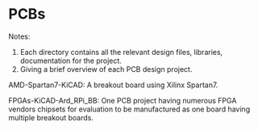 # PCBs

Notes: 
1. Each directory contains all the relevant design files, libraries, documentation for the project.
2. Giving a brief overview of each PCB design project.


AMD-Spartan7-KiCAD:         A breakout board using Xilinx Spartan7.

FPGAs-KiCAD-Ard_RPi_BB:     One PCB project having numerous FPGA vendors chipsets for evaluation to be manufactured as one board having multiple breakout boards.
